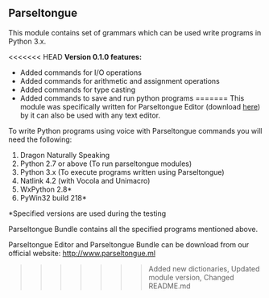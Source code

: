 ## **Parseltongue**
This module contains set of grammars which can be used write programs in Python 3.x.

<<<<<<< HEAD
**Version 0.1.0 features:**
- Added commands for I/O operations
- Added commands for arithmetic and assignment operations
- Added commands for type casting
- Added commands to save and run python programs
=======
This module was specifically written for Parseltongue Editor (download [here](http://www.parseltongue.ml "here")) by it can also be used with any text editor.

To write Python programs using voice with Parseltongue commands you will need the following:
1. Dragon Naturally Speaking
2. Python 2.7 or above (To run parseltongue modules)
3. Python 3.x (To execute programs written using Parseltongue)
4. Natlink 4.2 (with Vocola and Unimacro)
5. WxPython 2.8*
6. PyWin32 build 218*

*Specified versions are used during the testing

Parseltongue Bundle contains all the specified programs mentioned above.

Parseltongue Editor and Parseltongue Bundle can be download from our official website: http://www.parseltongue.ml
>>>>>>> Added new dictionaries, Updated module version, Changed README.md
